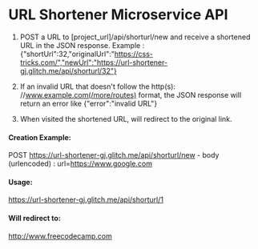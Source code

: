 # URL Shortener Microservice API


1. POST a URL to [project_url]/api/shorturl/new and receive a shortened URL in the JSON response.
Example : {"shortUrl":32,"originalUrl":"https://css-tricks.com/","newUrl":"https://url-shortener-gj.glitch.me/api/shorturl/32"}

2. If an invalid URL that doesn't follow the http(s): //www.example.com(/more/routes) format, the JSON response will return an error like {"error":"invalid URL"}

3. When visited the shortened URL, will redirect to the original link.


#### Creation Example:

POST https://url-shortener-gj.glitch.me/api/shorturl/new - body (urlencoded) :  url=https://www.google.com

#### Usage:

https://url-shortener-gj.glitch.me/api/shorturl/1

#### Will redirect to:

http://www.freecodecamp.com